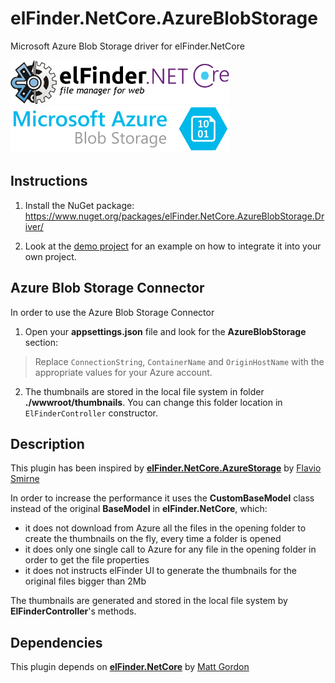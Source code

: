 # elFinder.NetCore.AzureBlobStorage
Microsoft Azure Blob Storage driver for elFinder.NetCore

<img src="https://github.com/brunomel/elFinder.NetCore.AzureBlobStorage/blob/main/_misc/logo.png" alt="logo" width="350" />
<img src="https://github.com/brunomel/elFinder.NetCore.AzureBlobStorage/blob/main/_misc/azureblobstorage.png" alt="logo" width="350" />

## Instructions

1. Install the NuGet package: https://www.nuget.org/packages/elFinder.NetCore.AzureBlobStorage.Driver/

2. Look at the [demo project](https://github.com/brunomel/elFinder.NetCore.AzureBlobStorage/tree/main/src/elFinder.NetCore.AzureBlobStorage.Web) for an example on how to integrate it into your own project.

## Azure Blob Storage Connector

In order to use the Azure Blob Storage Connector

1. Open your **appsettings.json** file and look for the **AzureBlobStorage** section:

> Replace `ConnectionString`, `ContainerName` and `OriginHostName` with the appropriate values for your Azure account.

2. The thumbnails are stored in the local file system in folder **./wwwroot/thumbnails**. You can change this folder location in `ElFinderController` constructor.

## Description

This plugin has been inspired by [**elFinder.NetCore.AzureStorage**](https://github.com/fsmirne/elFinder.NetCore.AzureStorage) by [Flavio Smirne](https://github.com/fsmirne)

In order to increase the performance it uses the **CustomBaseModel** class instead of the original **BaseModel** in **elFinder.NetCore**, which:
* it does not download from Azure all the files in the opening folder to create the thumbnails on the fly, every time a folder is opened
* it does only one single call to Azure for any file in the opening folder in order to get the file properties
* it does not instructs elFinder UI to generate the thumbnails for the original files bigger than 2Mb

The thumbnails are generated and stored in the local file system by **ElFinderController**'s methods. 


## Dependencies

This plugin depends on [**elFinder.NetCore**](https://github.com/gordon-matt/elFinder.NetCore) by [Matt Gordon](https://github.com/gordon-matt)
